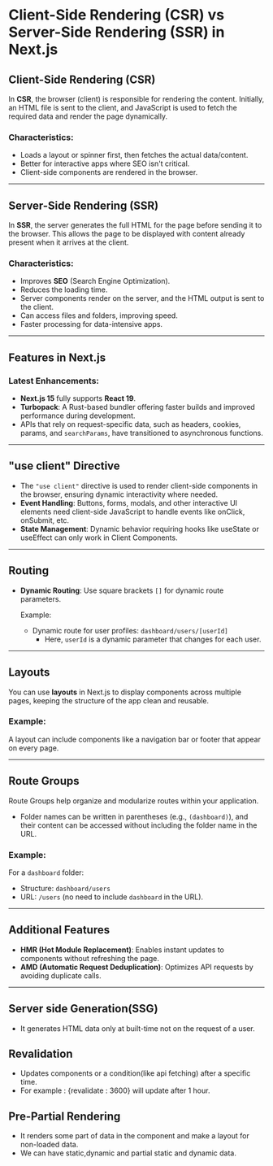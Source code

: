 # Client-Side Rendering (CSR) vs Server-Side Rendering (SSR) in Next.js

## Client-Side Rendering (CSR)
In **CSR**, the browser (client) is responsible for rendering the content. Initially, an HTML file is sent to the client, and JavaScript is used to fetch the required data and render the page dynamically.

### Characteristics:
- Loads a layout or spinner first, then fetches the actual data/content.
- Better for interactive apps where SEO isn't critical.
- Client-side components are rendered in the browser.

---

## Server-Side Rendering (SSR)
In **SSR**, the server generates the full HTML for the page before sending it to the browser. This allows the page to be displayed with content already present when it arrives at the client.

### Characteristics:
- Improves **SEO** (Search Engine Optimization).
- Reduces the loading time.
- Server components render on the server, and the HTML output is sent to the client.
- Can access files and folders, improving speed.
- Faster processing for data-intensive apps.

---

## Features in Next.js

### Latest Enhancements:
- **Next.js 15** fully supports **React 19**.
- **Turbopack**: A Rust-based bundler offering faster builds and improved performance during development.
- APIs that rely on request-specific data, such as headers, cookies, params, and `searchParams`, have transitioned to asynchronous functions.

---

## "use client" Directive
- The `"use client"` directive is used to render client-side components in the browser, ensuring dynamic interactivity where needed.
- **Event Handling**: Buttons, forms, modals, and other interactive UI elements need client-side JavaScript to handle events like onClick, onSubmit, etc.
- **State Management**: Dynamic behavior requiring hooks like useState or useEffect can only work in Client Components.
---

## Routing
- **Dynamic Routing**: Use square brackets `[]` for dynamic route parameters.
  
  Example:
  - Dynamic route for user profiles: `dashboard/users/[userId]`
    - Here, `userId` is a dynamic parameter that changes for each user.

---

## Layouts
You can use **layouts** in Next.js to display components across multiple pages, keeping the structure of the app clean and reusable.

### Example:
A layout can include components like a navigation bar or footer that appear on every page.

---

## Route Groups
Route Groups help organize and modularize routes within your application.
- Folder names can be written in parentheses (e.g., `(dashboard)`), and their content can be accessed without including the folder name in the URL.
  
### Example:
For a `dashboard` folder:
- Structure: `dashboard/users`
- URL: `/users` (no need to include `dashboard` in the URL).

---

## Additional Features
- **HMR (Hot Module Replacement)**: Enables instant updates to components without refreshing the page.
- **AMD (Automatic Request Deduplication)**: Optimizes API requests by avoiding duplicate calls.

---

## Server side Generation(SSG)
- It generates HTML data only at built-time not on the request of a user.

## Revalidation
- Updates components or a condition(like api fetching) after a specific time.
- For example : {revalidate : 3600} will update after 1 hour.

## Pre-Partial Rendering
- It renders some part of data in the component and make a layout for non-loaded data.
- We can have static,dynamic and partial static and dynamic data.
